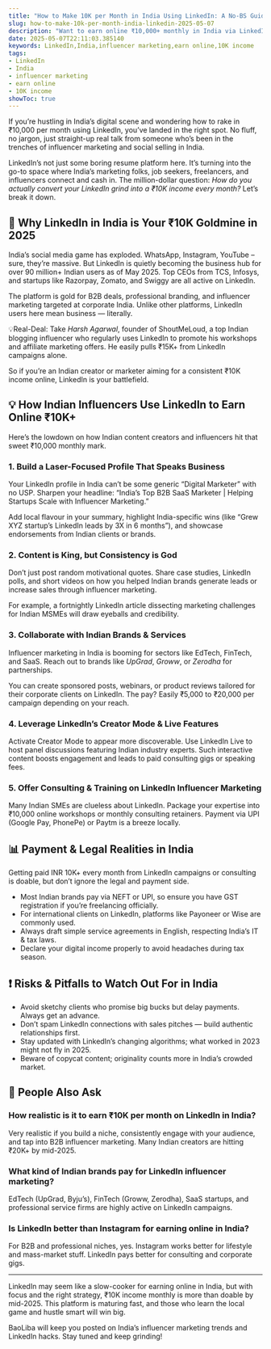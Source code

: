 ```yaml
---
title: "How to Make 10K per Month in India Using LinkedIn: A No-BS Guide for Influencers & Marketers"
slug: how-to-make-10k-per-month-india-linkedin-2025-05-07
description: "Want to earn online ₹10,000+ monthly in India via LinkedIn? This practical guide breaks down influencer marketing, local strategies, payment methods & real examples for 2025."
date: 2025-05-07T22:11:03.385140
keywords: LinkedIn,India,influencer marketing,earn online,10K income
tags:
- LinkedIn
- India
- influencer marketing
- earn online
- 10K income
showToc: true
---
```


If you’re hustling in India’s digital scene and wondering how to rake in ₹10,000 per month using LinkedIn, you’ve landed in the right spot. No fluff, no jargon, just straight-up real talk from someone who’s been in the trenches of influencer marketing and social selling in India.

LinkedIn’s not just some boring resume platform here. It’s turning into the go-to space where India’s marketing folks, job seekers, freelancers, and influencers connect and cash in. The million-dollar question: *How do you actually convert your LinkedIn grind into a ₹10K income every month?* Let’s break it down.

## 📢 Why LinkedIn in India is Your ₹10K Goldmine in 2025

India’s social media game has exploded. WhatsApp, Instagram, YouTube – sure, they’re massive. But LinkedIn is quietly becoming the business hub for over 90 million+ Indian users as of May 2025. Top CEOs from TCS, Infosys, and startups like Razorpay, Zomato, and Swiggy are all active on LinkedIn.

The platform is gold for B2B deals, professional branding, and influencer marketing targeted at corporate India. Unlike other platforms, LinkedIn users here mean business — literally.

💡Real-Deal: Take *Harsh Agarwal*, founder of ShoutMeLoud, a top Indian blogging influencer who regularly uses LinkedIn to promote his workshops and affiliate marketing offers. He easily pulls ₹15K+ from LinkedIn campaigns alone.

So if you’re an Indian creator or marketer aiming for a consistent ₹10K income online, LinkedIn is your battlefield.

## 💡 How Indian Influencers Use LinkedIn to Earn Online ₹10K+

Here’s the lowdown on how Indian content creators and influencers hit that sweet ₹10,000 monthly mark.

### 1. Build a Laser-Focused Profile That Speaks Business

Your LinkedIn profile in India can’t be some generic “Digital Marketer” with no USP. Sharpen your headline: “India’s Top B2B SaaS Marketer | Helping Startups Scale with Influencer Marketing.”

Add local flavour in your summary, highlight India-specific wins (like “Grew XYZ startup’s LinkedIn leads by 3X in 6 months”), and showcase endorsements from Indian clients or brands.

### 2. Content is King, but Consistency is God

Don’t just post random motivational quotes. Share case studies, LinkedIn polls, and short videos on how you helped Indian brands generate leads or increase sales through influencer marketing.

For example, a fortnightly LinkedIn article dissecting marketing challenges for Indian MSMEs will draw eyeballs and credibility.

### 3. Collaborate with Indian Brands & Services

Influencer marketing in India is booming for sectors like EdTech, FinTech, and SaaS. Reach out to brands like *UpGrad*, *Groww*, or *Zerodha* for partnerships.

You can create sponsored posts, webinars, or product reviews tailored for their corporate clients on LinkedIn. The pay? Easily ₹5,000 to ₹20,000 per campaign depending on your reach.

### 4. Leverage LinkedIn’s Creator Mode & Live Features

Activate Creator Mode to appear more discoverable. Use LinkedIn Live to host panel discussions featuring Indian industry experts. Such interactive content boosts engagement and leads to paid consulting gigs or speaking fees.

### 5. Offer Consulting & Training on LinkedIn Influencer Marketing

Many Indian SMEs are clueless about LinkedIn. Package your expertise into ₹10,000 online workshops or monthly consulting retainers. Payment via UPI (Google Pay, PhonePe) or Paytm is a breeze locally.

## 📊 Payment & Legal Realities in India

Getting paid INR 10K+ every month from LinkedIn campaigns or consulting is doable, but don’t ignore the legal and payment side.

- Most Indian brands pay via NEFT or UPI, so ensure you have GST registration if you’re freelancing officially.
- For international clients on LinkedIn, platforms like Payoneer or Wise are commonly used.
- Always draft simple service agreements in English, respecting India’s IT & tax laws.
- Declare your digital income properly to avoid headaches during tax season.

## ❗ Risks & Pitfalls to Watch Out For in India

- Avoid sketchy clients who promise big bucks but delay payments. Always get an advance.
- Don’t spam LinkedIn connections with sales pitches — build authentic relationships first.
- Stay updated with LinkedIn’s changing algorithms; what worked in 2023 might not fly in 2025.
- Beware of copycat content; originality counts more in India’s crowded market.

## 🤔 People Also Ask

### How realistic is it to earn ₹10K per month on LinkedIn in India?

Very realistic if you build a niche, consistently engage with your audience, and tap into B2B influencer marketing. Many Indian creators are hitting ₹20K+ by mid-2025.

### What kind of Indian brands pay for LinkedIn influencer marketing?

EdTech (UpGrad, Byju’s), FinTech (Groww, Zerodha), SaaS startups, and professional service firms are highly active on LinkedIn campaigns.

### Is LinkedIn better than Instagram for earning online in India?

For B2B and professional niches, yes. Instagram works better for lifestyle and mass-market stuff. LinkedIn pays better for consulting and corporate gigs.

---

LinkedIn may seem like a slow-cooker for earning online in India, but with focus and the right strategy, ₹10K income monthly is more than doable by mid-2025. This platform is maturing fast, and those who learn the local game and hustle smart will win big.

BaoLiba will keep you posted on India’s influencer marketing trends and LinkedIn hacks. Stay tuned and keep grinding!
